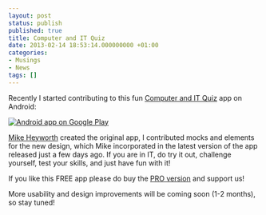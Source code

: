 ```yaml
---
layout: post
status: publish
published: true
title: Computer and IT Quiz
date: 2013-02-14 18:53:14.000000000 +01:00
categories:
- Musings
- News
tags: []
---
```

Recently I started contributing to this fun [Computer and IT Quiz](https://play.google.com/store/apps/details?id=quizHarness.quiz) app on Android:

<a href="https://play.google.com/store/apps/details?id=quizHarness.quiz"><img alt="Android app on Google Play" src="http://www.android.com/images/brand/android_app_on_play_logo_large.png" /></a>

[Mike Heyworth](http://spiderdogsandroidproject.blogspot.co.uk/) created the original app, I contributed mocks and elements for the new design, which Mike incorporated in the latest version of the app released just a few days ago. If you are in IT, do try it out, challenge yourself, test your skills, and just have fun with it!

If you like this FREE app please do buy the [PRO version](https://play.google.com/store/apps/details?id=com.spiderdog.computeritquizpro) and support us!

More usability and design improvements will be coming soon (1-2 months), so stay tuned!

&nbsp;
